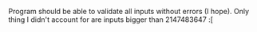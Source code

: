 Program should be able to validate all inputs without errors (I hope). Only thing I didn't account for are inputs bigger than 2147483647 :[
    